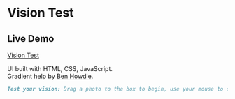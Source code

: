 # Vision Test

## Live Demo
[Vision Test](https://ericfrancey.github.io/drag-drop-photo-editor/)

UI built with HTML, CSS, JavaScript.\
Gradient help by [Ben Howdle](https://github.com/benhowdle89/grade).

```md
Test your vision: Drag a photo to the box to begin, use your mouse to change perspective and the buttons to change colour. Once placed, you can change the size and convert to a gradient background that uses the main colours from the picture.
```

